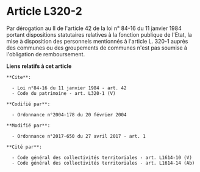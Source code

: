 # Article L320-2

Par dérogation au II de l'article 42 de la loi n° 84-16 du 11 janvier 1984 portant dispositions statutaires relatives à la
fonction publique de l'Etat, la mise à disposition des personnels mentionnés à l'article L. 320-1 auprès des communes ou des
groupements de communes n'est pas soumise à l'obligation de remboursement.

**Liens relatifs à cet article**

	**Cite**:

	  - Loi n°84-16 du 11 janvier 1984 - art. 42
	  - Code du patrimoine - art. L320-1 (V)

	**Codifié par**:

	  - Ordonnance n°2004-178 du 20 février 2004

	**Modifié par**:

	  - Ordonnance n°2017-650 du 27 avril 2017 - art. 1

	**Cité par**:

	  - Code général des collectivités territoriales - art. L1614-10 (V)
	  - Code général des collectivités territoriales - art. L1614-14 (Ab)
